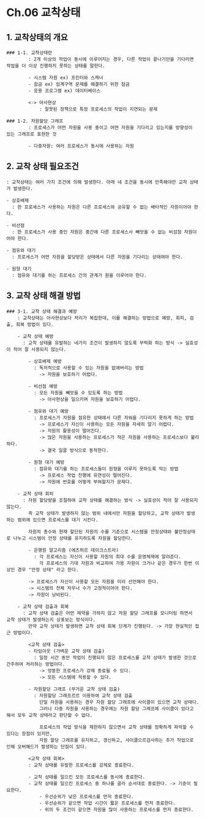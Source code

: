 # Ch.06 교착상태

## 1. 교착상태의 개요
    ### 1-1. 교착상태란
            : 2개 이상의 작업이 동시에 이루어지는 경우, 다른 작업이 끝나기만을 기다리면 작업을 더 이상 진행하지 못하는 상태를 말한다.

            - 시스템 자원 ex) 프린터와 스캐너
            - 잠금 ex) 임계구역 문제를 해결하기 위한 잠금
            - 응용 프로그램 ex) 데이터베이스
    
            <-> 아사현상 
                : 잘못된 정책으로 특정 프로세스의 작업이 지연되는 문제

    ### 1-2. 자원할당 그래프
            : 프로세스가 어떤 자원을 사용 중이고 어떤 자원을 기다리고 있는지를 방향성이 있는 그래프로 표현한 것
            
            - 다중자원: 여러 프로세스가 동시에 사용하는 자원

## 2. 교착 상태 필요조건
    : 교착상태는 여러 가지 조건에 의해 발생한다. 아래 네 조건을 동시에 만족해야만 교착 상태가 발생한다.

    - 상호배제
      : 한 프로세스가 사용하는 자원은 다른 프로세스와 공유할 수 없는 배타적인 자원이어야 한다.

    - 비선점
      : 한 프로세스가 사용 중인 자원은 중간에 다른 프로세스사 빼앗을 수 없는 비섬점 자원이어야 한다.

    - 점유와 대기
      : 프로세스가 어떤 자원을 할당받은 상태에서 다른 자원을 기다리는 상태여야 한다.

    - 원형 대기
      : 점유와 대기를 하는 프로세스 간의 관계가 원을 이루어야 한다.

## 3. 교착 상태 해결 방법
    ### 3-1. 교착 상태 해결과 예방
        : 교착상태는 아사현상보다 처리가 복잡한데, 이를 해결하는 방법으로 예방, 회피, 검출, 회복 방법이 있다.

        - 교착 상태 예방
          : 교착 상태를 유발하는 네가지 조건이 발생하지 않도록 무력화 하는 방식 -> 실효성이 적어 잘 사용되지 않는다.

            - 상호배제 예방 
              : 독저적으로 사용할 수 있는 자원을 없애버리는 방법 
                -> 자원을 보호하기 어렵다.
            
            - 비선점 예방
              : 모든 자원을 빼앗을 수 있도록 하는 방법 
                -> 아사현상을 일으키며 자원을 보호하기 어렵다.

            - 점유와 대기 예방
              : 프로세스가 자원을 점유한 상태에서 다른 자워을 기다리지 못하게 하는 방법   
                -> 프로세스가 자신이 사용하는 모든 자원을 자세히 알기 어렵다.
                -> 자원의 활용성이 떨어진다.
                -> 많은 자원을 사용하는 프로세스가 적은 자원을 사용하는 프로세스보다 불리하다.
                -> 결국 일괄 방식으로 동작한다.

            - 원형 대기 예방
              : 점유와 대기를 하는 프로세스들이 원형을 이루지 못하도록 막는 방법
                -> 프로세스 작업 진행에 유연성이 떨어진다.
                -> 자원에 번호를 어떻게 부여할지가 문제다.

        - 교착 상태 회피
          : 자원 할당량을 조절하여 교착 상태를 해결하는 방식 -> 실효성이 적어 잘 사용되지 않는다.
            즉 교착 상태가 발생하지 않는 범위 내에서만 자원을 할당하고, 교착 상태가 발생하는 범위에 있으면 프로세스를 대기 시킨다.
            
            자원의 총수와 현재 할단된 자원의 수를 기준으로 시스템을 안정상태와 불안정상태로 나누고 시스템이 안정 상태를 유지하도록 자원을 할당한다.

            - 은행원 알고리즘 (에츠허르 데이크스트라)
              : 각 프로세스는 자신이 사용할 자원의 최대 수를 운영체제에 알려준다.
                각 프로세스의 기대 자원과 비교하여 가용 자원이 크거나 같은 경우가 한번 이상인 경우 "안정 상태" 라고 한다.

            -> 프로세스가 자신이 사용할 모든 자원을 미리 선언해야 한다.
            -> 시스템의 전체 자우너 수가 고정적이어야 한다.
            -> 자원이 낭비된다.

        - 교착 상태 검출과 회복
          : 교착 상태 검출은 어떤 제약을 가하지 않고 자원 할당 그래프를 모니터링 하면서 교착 상태가 발생하는지 상표보는 방식이다.
            만약 교착 상태가 발생하면 교착 상태 회복 단계가 진행된다. -> 가장 현실적인 접근 방법이다.

            <교착 상태 검출>
            - 타임아웃 (가벼운 교착 상태 검출)
              : 일정 시간 동안 작업이 진행되지 않은 프로세스를 교착 상태가 발생한 것으로 간주하여 처리하는 방법이다.
                -> 엉뚱한 프로세스가 강제 종료될 수 있다.
                -> 모든 시스템에 적용할 수 있다.
            
            - 자원할당 그래프 (무거운 교착 상태 검출)
              : 자원할당 그래프르르 이용하여 교착 상태 검출
                단일 자원을 사용하는 경우 자원 할당 그래프에 사이클이 있으면 교착 상태다. 
                그러나 다중 자원을 사용하는 경우에는 자원 할당 그래프에 사이클이 있다고 해서 모두 교착 상태라고 판단할 수 없다.

                프로세스의 작업 방식을 제한하지 않으면서 교착 상태를 정확하게 파악할 수 있다는 장점이 있지만,
                자원 할당 그래프를 유지하고, 갱신하고, 사이클으르검사하는 추가 작업으로 인해 오버해드가 발생하는 단점이 있다.

            <교착 상태 회복>
            : 교착 상태를 유발한 프로세스를 강제로 종료한다.

            - 교착 상태를 일으킨 모든 프로세스를 동시에 종료한다.
            - 교착 상태를 일으킨 프로세스 중 하나를 골라 순서대로 종료한다. -> 기준이 필요한다.
                - 우선순위가 낮은 프로세스를 먼저 종료한다.
                - 우선순위가 같으면 작업 시간이 짧은 프로세스를 먼저 종료한다.
                - 위의 두 조건이 같으면 자원을 많이 사용하는 프로세스를 먼저 종료한다.

    
